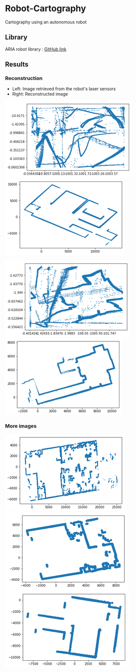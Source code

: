 # Robot-Cartography

Cartography using an autonomous robot

## Library

ARIA robot library : [GitHub link](https://github.com/cinvesrob/Aria)

## Results
### Reconstruction

- Left: Image retrieved from the robot's laser sensors
- Right: Reconstructed image

![test](https://github.com/cpcdoy/Robot-Cartography/blob/master/images_res/t1.png)
![test](https://github.com/cpcdoy/Robot-Cartography/blob/master/images_res/t1r.png)

![test](https://github.com/cpcdoy/Robot-Cartography/blob/master/images_res/t2.png)
![test](https://github.com/cpcdoy/Robot-Cartography/blob/master/images_res/t2r.png)

### More images

![test](https://github.com/cpcdoy/Robot-Cartography/blob/master/images_res/test3.png)
![test](https://github.com/cpcdoy/Robot-Cartography/blob/master/images_res/test2.png)
![test](https://github.com/cpcdoy/Robot-Cartography/blob/master/images_res/test1.png)
